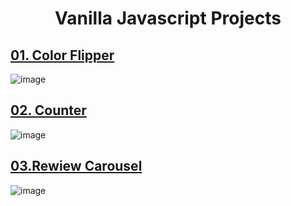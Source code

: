 # <h1 align="center"> Vanilla Javascript Projects </h1>
## [01. Color Flipper](https://github.com/GulsenZalova/Vanilla-Javascript-Projects/tree/master/Color%20Flipper)
![image](https://user-images.githubusercontent.com/95272056/165992018-f5e36f32-0ca7-4556-8942-259dd638f1b9.png)
## [02. Counter](https://github.com/GulsenZalova/Vanilla-Javascript-Projects/tree/master/Counter)
![image](https://user-images.githubusercontent.com/95272056/166076266-e595138a-c5fd-4cb9-ae48-e2c921e701b0.png)
## [03.Rewiew Carousel ](https://github.com/GulsenZalova/Vanilla-Javascript-Projects/tree/master/Review%20Carousel)
![image](https://user-images.githubusercontent.com/95272056/166109481-d9a67061-348c-4605-b8f2-7816d16bc131.png)



